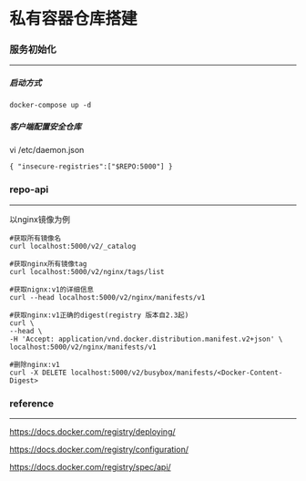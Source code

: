 # 私有容器仓库搭建

### 服务初始化

---

##### 启动方式

```
docker-compose up -d
```



##### 客户端配置安全仓库

vi /etc/daemon.json

```
{ "insecure-registries":["$REPO:5000"] }
```



### repo-api

---

以nginx镜像为例

```
#获取所有镜像名
curl localhost:5000/v2/_catalog

#获取nginx所有镜像tag
curl localhost:5000/v2/nginx/tags/list

#获取nignx:v1的详细信息
curl --head localhost:5000/v2/nginx/manifests/v1

#获取nginx:v1正确的digest(registry 版本自2.3起)
curl \
--head \
-H 'Accept: application/vnd.docker.distribution.manifest.v2+json' \
localhost:5000/v2/nginx/manifests/v1 

#删除nginx:v1
curl -X DELETE localhost:5000/v2/busybox/manifests/<Docker-Content-Digest>

```





### reference

---

https://docs.docker.com/registry/deploying/

https://docs.docker.com/registry/configuration/

https://docs.docker.com/registry/spec/api/